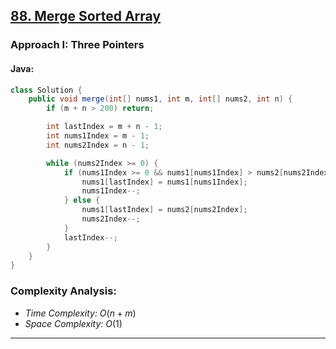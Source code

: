 ## [88. Merge Sorted Array](https://leetcode.com/problems/merge-sorted-array/)

### Approach I: Three Pointers

#### Java:
```java
class Solution {
    public void merge(int[] nums1, int m, int[] nums2, int n) {
        if (m + n > 200) return;

        int lastIndex = m + n - 1;
        int nums1Index = m - 1;
        int nums2Index = n - 1;

        while (nums2Index >= 0) {
            if (nums1Index >= 0 && nums1[nums1Index] > nums2[nums2Index]) {
                nums1[lastIndex] = nums1[nums1Index];
                nums1Index--;
            } else {
                nums1[lastIndex] = nums2[nums2Index];
                nums2Index--;
            }
            lastIndex--;
        }
    }
}
```

[//]: # (#### Go:)

[//]: # (```go)

[//]: # (func solution&#40;&#41; {)

[//]: # ()
[//]: # (})

[//]: # (```)

### Complexity Analysis:

- *Time Complexity:* $O(n + m)$
- *Space Complexity:* $O(1)$


---


